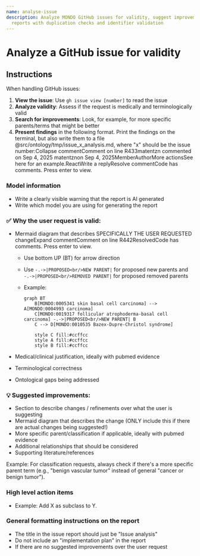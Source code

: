 ```yaml
---
name: analyse-issue
description: Analyze MONDO GitHub issues for validity, suggest improvements, and generate structured
  reports with duplication checks and identifier validation
---
```


# Analyze a GitHub issue for validity

## Instructions

When handling GitHub issues:

1. **View the issue**: Use `gh issue view [number]` to read the issue
2. **Analyze validity**: Assess if the request is medically and terminologically valid
3. **Search for improvements**: Look, for example, for more specific parents/terms that might be better
4. **Present findings** in the following format. Print the findings on the terminal, but also write them to a file @src/ontology/tmp/issue_x_analysis.md, where "x" should be the issue number:Collapse commentComment on line R433matentzn commented on Sep 4, 2025 matentznon Sep 4, 2025MemberAuthorMore actionsSee here for an example.ReactWrite a replyResolve commentCode has comments. Press enter to view.

### Model information

- Write a clearly visible warning that the report is AI generated
- Write which model you are using for generating the report

### ✅ Why the user request is valid:

- Mermaid diagram that describes SPECIFICALLY THE USER REQUESTED changeExpand commentComment on line R442ResolvedCode has comments. Press enter to view.
  - Use bottom UP (BT) for arrow direction
  - Use `-.->|PROPOSED<br/>NEW PARENT|` for proposed new parents and `-.->|PROPOSED<br/>REMOVED PARENT|` for proposed removed parents
  - Example:

    ```mermaid
    graph BT
        B[MONDO:0005341 skin basal cell carcinoma] -->  A[MONDO:0004993 carcinoma]
        C[MONDO:0019317 follicular atrophoderma-basal cell carcinoma] -.->|PROPOSED<br/>NEW PARENT| B
        C --> D[MONDO:0010535 Bazex-Dupre-Christol syndrome]
        
        style C fill:#ccffcc
        style A fill:#ccffcc
        style B fill:#ccffcc
    ```

- Medical/clinical justification, ideally with pubmed evidence
- Terminological correctness  
- Ontological gaps being addressed

### 💡 Suggested improvements:

- Section to describe changes / refinements over what the user is suggesting
- Mermaid diagram that describes the change (ONLY include this if there are actual changes being suggested!)
- More specific parent/classification if applicable, ideally with pubmed evidence
- Additional relationships that should be considered
- Supporting literature/references

Example: For classification requests, always check if there's a more specific parent term (e.g., "benign vascular tumor" instead of general "cancer or benign tumor").

### High level action items

- Example: Add X as subclass to Y.

### General formatting instructions on the report

- The title in the issue report should just be "Issue analysis"
- Do not include an "implementation plan" in the report
- If there are no suggested improvements over the user request

